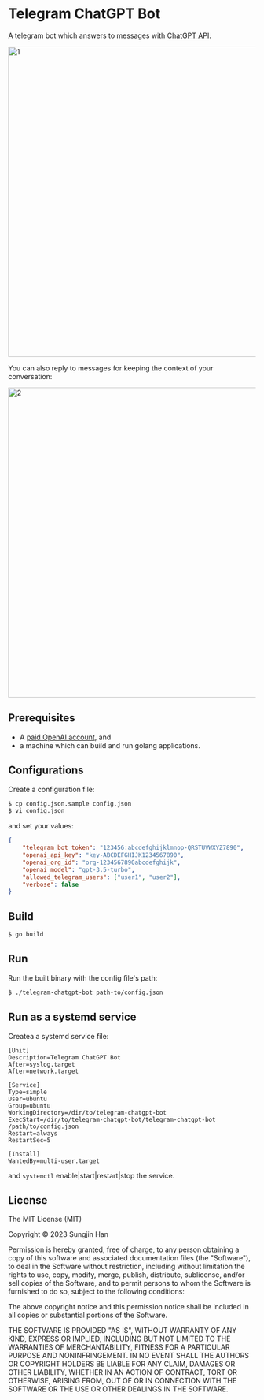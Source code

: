 # Telegram ChatGPT Bot

A telegram bot which answers to messages with [ChatGPT API](https://platform.openai.com/docs/api-reference/chat).

<img width="630" alt="1" src="https://user-images.githubusercontent.com/185988/227860711-fcb9b464-4c11-4de3-94d6-9e3cd68ce0c8.png">

You can also reply to messages for keeping the context of your conversation:

<img width="629" alt="2" src="https://user-images.githubusercontent.com/185988/227860693-a934b46f-6e28-45ff-a566-34ebd94045cf.png">

## Prerequisites

* A [paid OpenAI account](https://openai.com/pricing), and
* a machine which can build and run golang applications.

## Configurations

Create a configuration file:

```bash
$ cp config.json.sample config.json
$ vi config.json
```

and set your values:

```json
{
    "telegram_bot_token": "123456:abcdefghijklmnop-QRSTUVWXYZ7890",
    "openai_api_key": "key-ABCDEFGHIJK1234567890",
    "openai_org_id": "org-1234567890abcdefghijk",
    "openai_model": "gpt-3.5-turbo",
    "allowed_telegram_users": ["user1", "user2"],
    "verbose": false
}
```

## Build

```bash
$ go build
```

## Run

Run the built binary with the config file's path:

```bash
$ ./telegram-chatgpt-bot path-to/config.json
```

## Run as a systemd service

Createa a systemd service file:

```
[Unit]
Description=Telegram ChatGPT Bot
After=syslog.target
After=network.target

[Service]
Type=simple
User=ubuntu
Group=ubuntu
WorkingDirectory=/dir/to/telegram-chatgpt-bot
ExecStart=/dir/to/telegram-chatgpt-bot/telegram-chatgpt-bot /path/to/config.json
Restart=always
RestartSec=5

[Install]
WantedBy=multi-user.target
```

and `systemctl` enable|start|restart|stop the service.

## License

The MIT License (MIT)

Copyright © 2023 Sungjin Han

Permission is hereby granted, free of charge, to any person obtaining a copy
of this software and associated documentation files (the "Software"), to deal
in the Software without restriction, including without limitation the rights
to use, copy, modify, merge, publish, distribute, sublicense, and/or sell
copies of the Software, and to permit persons to whom the Software is
furnished to do so, subject to the following conditions:

The above copyright notice and this permission notice shall be included in all
copies or substantial portions of the Software.

THE SOFTWARE IS PROVIDED "AS IS", WITHOUT WARRANTY OF ANY KIND, EXPRESS OR
IMPLIED, INCLUDING BUT NOT LIMITED TO THE WARRANTIES OF MERCHANTABILITY,
FITNESS FOR A PARTICULAR PURPOSE AND NONINFRINGEMENT. IN NO EVENT SHALL THE
AUTHORS OR COPYRIGHT HOLDERS BE LIABLE FOR ANY CLAIM, DAMAGES OR OTHER
LIABILITY, WHETHER IN AN ACTION OF CONTRACT, TORT OR OTHERWISE, ARISING FROM,
OUT OF OR IN CONNECTION WITH THE SOFTWARE OR THE USE OR OTHER DEALINGS IN THE
SOFTWARE.

